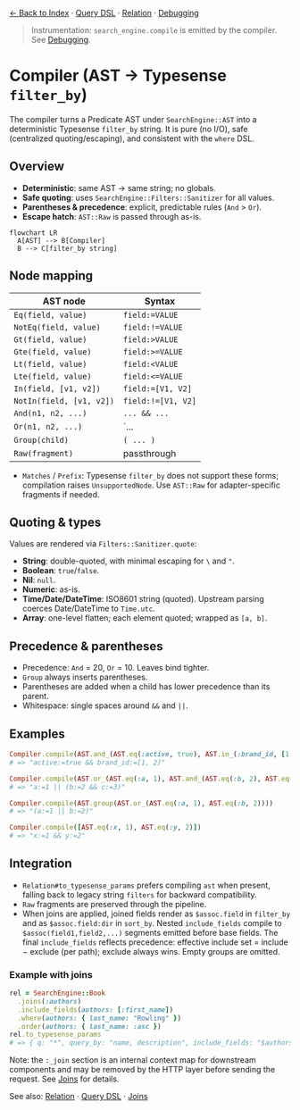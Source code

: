 [← Back to Index](./index.md) · [Query DSL](./query_dsl.md) · [Relation](./relation.md) · [Debugging](./debugging.md)

> Instrumentation: `search_engine.compile` is emitted by the compiler. See [Debugging](./debugging.md).

# Compiler (AST → Typesense `filter_by`)

The compiler turns a Predicate AST under `SearchEngine::AST` into a deterministic Typesense `filter_by` string. It is pure (no I/O), safe (centralized quoting/escaping), and consistent with the `where` DSL.

## Overview

- **Deterministic**: same AST → same string; no globals.
- **Safe quoting**: uses `SearchEngine::Filters::Sanitizer` for all values.
- **Parentheses & precedence**: explicit, predictable rules (`And` > `Or`).
- **Escape hatch**: `AST::Raw` is passed through as-is.

```mermaid
flowchart LR
  A[AST] --> B[Compiler]
  B --> C[filter_by string]
```

## Node mapping

| AST node | Syntax |
| --- | --- |
| `Eq(field, value)` | `field:=VALUE` |
| `NotEq(field, value)` | `field:!=VALUE` |
| `Gt(field, value)` | `field:>VALUE` |
| `Gte(field, value)` | `field:>=VALUE` |
| `Lt(field, value)` | `field:<VALUE` |
| `Lte(field, value)` | `field:<=VALUE` |
| `In(field, [v1, v2])` | `field:=[V1, V2]` |
| `NotIn(field, [v1, v2])` | `field:!=[V1, V2]` |
| `And(n1, n2, ...)` | `... && ...` |
| `Or(n1, n2, ...)` | `... || ...` |
| `Group(child)` | `( ... )` |
| `Raw(fragment)` | passthrough |

- `Matches` / `Prefix`: Typesense `filter_by` does not support these forms; compilation raises `UnsupportedNode`. Use `AST::Raw` for adapter-specific fragments if needed.

## Quoting & types

Values are rendered via `Filters::Sanitizer.quote`:

- **String**: double-quoted, with minimal escaping for `\` and `"`.
- **Boolean**: `true`/`false`.
- **Nil**: `null`.
- **Numeric**: as-is.
- **Time/Date/DateTime**: ISO8601 string (quoted). Upstream parsing coerces Date/DateTime to `Time.utc`.
- **Array**: one-level flatten; each element quoted; wrapped as `[a, b]`.

## Precedence & parentheses

- Precedence: `And` = 20, `Or` = 10. Leaves bind tighter.
- `Group` always inserts parentheses.
- Parentheses are added when a child has lower precedence than its parent.
- Whitespace: single spaces around `&&` and `||`.

## Examples

```ruby
Compiler.compile(AST.and_(AST.eq(:active, true), AST.in_(:brand_id, [1, 2])), klass: Product)
# => "active:=true && brand_id:=[1, 2]"

Compiler.compile(AST.or_(AST.eq(:a, 1), AST.and_(AST.eq(:b, 2), AST.eq(:c, 3))))
# => "a:=1 || (b:=2 && c:=3)"

Compiler.compile(AST.group(AST.or_(AST.eq(:a, 1), AST.eq(:b, 2))))
# => "(a:=1 || b:=2)"

Compiler.compile([AST.eq(:x, 1), AST.eq(:y, 2)])
# => "x:=1 && y:=2"
```

## Integration

- `Relation#to_typesense_params` prefers compiling `ast` when present, falling back to legacy string `filters` for backward compatibility.
- `Raw` fragments are preserved through the pipeline.
- When joins are applied, joined fields render as `$assoc.field` in `filter_by` and as `$assoc.field:dir` in `sort_by`. Nested `include_fields` compile to `$assoc(field1,field2,...)` segments emitted before base fields. The final `include_fields` reflects precedence: effective include set = include − exclude (per path); exclude always wins. Empty groups are omitted.

### Example with joins

```ruby
rel = SearchEngine::Book
  .joins(:authors)
  .include_fields(authors: [:first_name])
  .where(authors: { last_name: "Rowling" })
  .order(authors: { last_name: :asc })
rel.to_typesense_params
# => { q: "*", query_by: "name, description", include_fields: "$authors(first_name)", filter_by: "$authors.last_name:=\"Rowling\"", sort_by: "$authors.last_name:asc", _join: { assocs: [:authors], fields_by_assoc: { authors: ["first_name"] }, referenced_in: { include: [:authors], filter: [:authors], sort: [:authors] } } }
```

Note: the `:_join` section is an internal context map for downstream components and may be removed by the HTTP layer before sending the request. See [Joins](./joins.md) for details.

See also: [Relation](./relation.md) · [Query DSL](./query_dsl.md) · [Joins](./joins.md)
